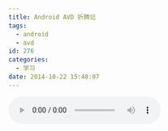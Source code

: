 ```yaml
---
title: Android AVD 折腾记
tags:
  - android
  - avd
id: 276
categories:
  - 学习
date: 2014-10-22 15:48:07
---
```


<audio controls autoplay>
    <source src="/resources/2014/10/醉清风.mp3">
</video>
昨天发现Android5.0的彩蛋原来是类似于Flappy Bird的游戏，不过相比更难，如下图，突发奇想想看一下Android 5.0的彩蛋的源码。<!--more-->
正确开启彩蛋的方法是：快速点击"设置-关于手机-Android版本"4/5下，然后会有一个小圆圈，点几下变成大棒棒糖之后，长按即会出现。
[![android_5.0_eggs](/resources/2014/10/android_5.0_eggs.png)](/resources/2014/10/android_5.0_eggs.png)

想到这部分源码不属于GAPPS，所以应该是开源的，查看"recent used apps"(点击底部导航栏最右边虚拟按键)显示这个游戏属于"设置"，所以猜想这块的源码应该在设置里，查看[最新的设置源码](https://android.googlesource.com/platform/packages/apps/Settings/)，最新Tags是android-l-preview_r2，所以相应源码应该就在master分支上，但这么多源码怎么快速找到彩蛋相应的源码呢，试试使用hierarchyviewer可以看到一些View的类名然后再搜索是一个不错的想法，但真机上不能使用hierarchyviewer，只能在模拟器上验证（其实真机也可以只是相对麻烦一点，只需修改WindowManagerService.java中[isSystemSecure](https://github.com/android/platform_frameworks_base/blob/master/services/java/com/android/server/wm/WindowManagerService.java#LC6179)一行代码，返回false即可，不过一般情况下对于普通人修改源码再编译有些困难，不过可以修改编译好的dex文件呀，详情可参考[enabling-hierarchyviewer-on-rooted-android-devices](http://blog.apkudo.com/2012/07/26/enabling-hierarchyviewer-on-rooted-android-devices/)，后面再写一篇文章来简单讲述一下）。

那行，现在就启动模拟器吧，当然首先Intel 64位的模拟器吧，如下图所示
[![android_sdk_manager](/resources/2014/10/android_sdk_manager.png)
](/resources/2014/10/android_sdk_manager.png)不过提示没有VTx支持，如下图所示，进入BIOS开启VTX
[![vt-x-problem](/resources/2014/10/vt-x-problem.png)](/resources/2014/10/vt-x-problem.png)
开启VTx之后安装%ANDROID_HOME%\extras\intel\Hardware_Accelerated_Execution_Manager\intelhaxm.exe，还没开始装又提示如下错误
[![vt-x-not-support](/resources/2014/10/vt-x-not-support.png)](/resources/2014/10/vt-x-not-support.png)
那好吧Google一下还得[关闭Hyper-V](http://stackoverflow.com/questions/16091677/intel-haxm-installation-error-this-computer-does-not-support-intel-virtualizat)，这可以在控制面板-删除或修改程序（Control Panel\Programs\Programs and Features）-打开或关闭Windows特性中关闭之（见下图，去选Hyper-V Platform），或者直接管理员权限运行"dism.exe /Online /Disable-Feature:Microsoft-Hyper-V"即可
[![hyper-v-turn-off](/resources/2014/10/hyper-v-turn-off.png)](/resources/2014/10/hyper-v-turn-off.png)

不过创建Intel x86_64 AVD启动时还是提示"Missing emulator-x86_64"，tools目录下确实没有这个文件，已经是最新的的Android SDK Tools了，这Android团队可真是的，发布了64位模拟器镜像不提供64位模拟器，暂时没办法，如果手上有完整的源码可以编一个出来，现在就使用32位的吧。启动之后直接黑屏，后来参考[这里](http://stackoverflow.com/questions/10022580/android-emulator-shows-nothing-except-black-screen-and-adb-devices-shows-device "android-emulator-shows-nothing-except-black-screen-and-adb-devices-shows-device")修改模拟器设置"Use Host GPU"选中，这时有Android在那一闪一闪了，不过十多分钟过去了，还是没有进展，那就adb log看一下吧，最后循环这个错误，暂时没辙了，那就想办法在真机环境下运行hierarchyviewer吧！
[![avd_startup_problem](/resources/2014/10/avd_startup_problem.png)](/resources/2014/10/avd_startup_problem.png)